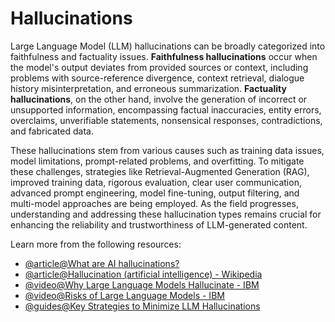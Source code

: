 # Hallucinations

Large Language Model (LLM) hallucinations can be broadly categorized into faithfulness and factuality issues. **Faithfulness hallucinations** occur when the model's output deviates from provided sources or context, including problems with source-reference divergence, context retrieval, dialogue history misinterpretation, and erroneous summarization. **Factuality hallucinations**, on the other hand, involve the generation of incorrect or unsupported information, encompassing factual inaccuracies, entity errors, overclaims, unverifiable statements, nonsensical responses, contradictions, and fabricated data. 

These hallucinations stem from various causes such as training data issues, model limitations, prompt-related problems, and overfitting. To mitigate these challenges, strategies like Retrieval-Augmented Generation (RAG), improved training data, rigorous evaluation, clear user communication, advanced prompt engineering, model fine-tuning, output filtering, and multi-model approaches are being employed. As the field progresses, understanding and addressing these hallucination types remains crucial for enhancing the reliability and trustworthiness of LLM-generated content.

Learn more from the following resources:

- [@article@What are AI hallucinations?](https://www.ibm.com/topics/ai-hallucinations)
- [@article@Hallucination (artificial intelligence) - Wikipedia](https://en.wikipedia.org/wiki/Hallucination_(artificial_intelligence))
- [@video@Why Large Language Models Hallucinate - IBM](https://www.youtube.com/watch?v=cfqtFvWOfg0)
- [@video@Risks of Large Language Models - IBM](https://www.youtube.com/watch?v=r4kButlDLUc)
- [@guides@Key Strategies to Minimize LLM Hallucinations](https://www.turing.com/resources/minimize-llm-hallucinations-strategy)

